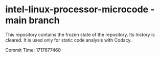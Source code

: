 # intel-linux-processor-microcode - main branch

This repository contains the frozen state of the repository.
Its history is cleared. It is used only for static code
analysis with Codacy.

Commit Time: 1717677460